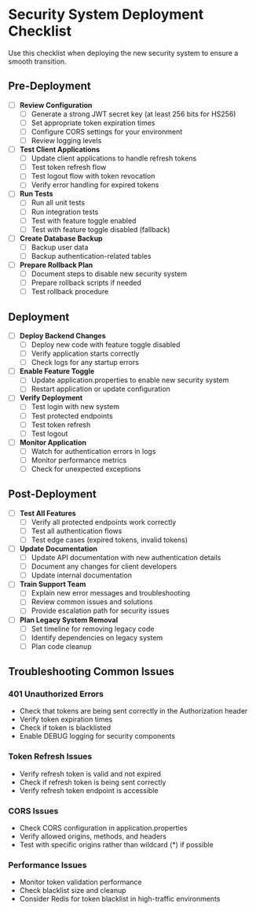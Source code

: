 # Security System Deployment Checklist

Use this checklist when deploying the new security system to ensure a smooth transition.

## Pre-Deployment

- [ ] **Review Configuration**
  - [ ] Generate a strong JWT secret key (at least 256 bits for HS256)
  - [ ] Set appropriate token expiration times
  - [ ] Configure CORS settings for your environment
  - [ ] Review logging levels

- [ ] **Test Client Applications**
  - [ ] Update client applications to handle refresh tokens
  - [ ] Test token refresh flow
  - [ ] Test logout flow with token revocation
  - [ ] Verify error handling for expired tokens

- [ ] **Run Tests**
  - [ ] Run all unit tests
  - [ ] Run integration tests
  - [ ] Test with feature toggle enabled
  - [ ] Test with feature toggle disabled (fallback)

- [ ] **Create Database Backup**
  - [ ] Backup user data
  - [ ] Backup authentication-related tables

- [ ] **Prepare Rollback Plan**
  - [ ] Document steps to disable new security system
  - [ ] Prepare rollback scripts if needed
  - [ ] Test rollback procedure

## Deployment

- [ ] **Deploy Backend Changes**
  - [ ] Deploy new code with feature toggle disabled
  - [ ] Verify application starts correctly
  - [ ] Check logs for any startup errors

- [ ] **Enable Feature Toggle**
  - [ ] Update application.properties to enable new security system
  - [ ] Restart application or update configuration

- [ ] **Verify Deployment**
  - [ ] Test login with new system
  - [ ] Test protected endpoints
  - [ ] Test token refresh
  - [ ] Test logout

- [ ] **Monitor Application**
  - [ ] Watch for authentication errors in logs
  - [ ] Monitor performance metrics
  - [ ] Check for unexpected exceptions

## Post-Deployment

- [ ] **Test All Features**
  - [ ] Verify all protected endpoints work correctly
  - [ ] Test all authentication flows
  - [ ] Test edge cases (expired tokens, invalid tokens)

- [ ] **Update Documentation**
  - [ ] Update API documentation with new authentication details
  - [ ] Document any changes for client developers
  - [ ] Update internal documentation

- [ ] **Train Support Team**
  - [ ] Explain new error messages and troubleshooting
  - [ ] Review common issues and solutions
  - [ ] Provide escalation path for security issues

- [ ] **Plan Legacy System Removal**
  - [ ] Set timeline for removing legacy code
  - [ ] Identify dependencies on legacy system
  - [ ] Plan code cleanup

## Troubleshooting Common Issues

### 401 Unauthorized Errors

- Check that tokens are being sent correctly in the Authorization header
- Verify token expiration times
- Check if token is blacklisted
- Enable DEBUG logging for security components

### Token Refresh Issues

- Verify refresh token is valid and not expired
- Check if refresh token is being sent correctly
- Verify refresh token endpoint is accessible

### CORS Issues

- Check CORS configuration in application.properties
- Verify allowed origins, methods, and headers
- Test with specific origins rather than wildcard (*) if possible

### Performance Issues

- Monitor token validation performance
- Check blacklist size and cleanup
- Consider Redis for token blacklist in high-traffic environments
